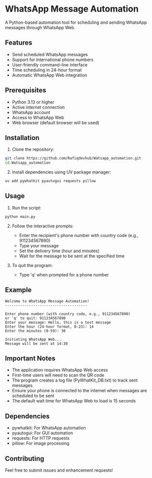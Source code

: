 # WhatsApp Message Automation

A Python-based automation tool for scheduling and sending WhatsApp messages through WhatsApp Web.

## Features

- Send scheduled WhatsApp messages
- Support for international phone numbers
- User-friendly command-line interface
- Time scheduling in 24-hour format
- Automatic WhatsApp Web integration

## Prerequisites

- Python 3.13 or higher
- Active internet connection
- WhatsApp account
- Access to WhatsApp Web
- Web browser (default browser will be used)

## Installation

1. Clone the repository:

```bash
git clone https://github.com/Rafiqdevhub/Watsapp_automation.git
cd Watsapp_automation
```

2. Install dependencies using UV package manager:

```bash
uv add pywhatkit pyautogui requests pillow
```

## Usage

1. Run the script:

```bash
python main.py
```

2. Follow the interactive prompts:

   - Enter the recipient's phone number with country code (e.g., 911234567890)
   - Type your message
   - Set the delivery time (hour and minutes)
   - Wait for the message to be sent at the specified time

3. To quit the program:
   - Type 'q' when prompted for a phone number

## Example

```
Welcome to WhatsApp Message Automation!
--------------------------------------

Enter phone number (with country code, e.g., 911234567890)
or 'q' to quit: 911234567890
Enter your message: Hello, this is a test message
Enter the hour (24-hour format, 0-23): 14
Enter the minutes (0-59): 30

Initiating WhatsApp Web...
Message will be sent at 14:30
```

## Important Notes

- The application requires WhatsApp Web access
- First-time users will need to scan the QR code
- The program creates a log file (PyWhatKit_DB.txt) to track sent messages
- Ensure your phone is connected to the internet when messages are scheduled to be sent
- The default wait time for WhatsApp Web to load is 15 seconds

## Dependencies

- pywhatkit: For WhatsApp automation
- pyautogui: For GUI automation
- requests: For HTTP requests
- pillow: For image processing

## Contributing

Feel free to submit issues and enhancement requests!
